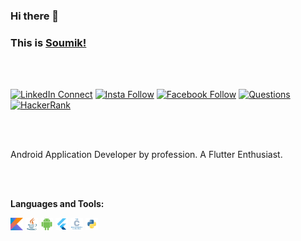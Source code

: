 ### Hi there 👋

### This is [Soumik!](https://soumikbhatt.github.io)

<br />
<br />

[![LinkedIn Connect](https://img.shields.io/badge/%20-Connect-black?color=3498DB&labelColor=ffffff&logo=linkedin&logoColor=3498DB)](https://www.linkedin.com/in/soumikcse/)   [![Insta Follow](https://img.shields.io/badge/%20-Follow-black?color=d81b60&labelColor=ffffff&logo=instagram&logoColor=d81b60)](https://www.instagram.com/soumik_bhatt)   [![Facebook Follow](https://img.shields.io/badge/%20-Follow-black?color=1976d2&labelColor=ffffff&logo=facebook&logoColor=1976d2)](https://www.facebook.com/soumik.bhattacharjee) [![Questions](https://img.shields.io/badge/%20-Questions-black?color=14171A&labelColor=fff&logo=stackoverflow&logoColor=0c0d0e26)](https://stackoverflow.com/users/6419026/soumik-bhattacharjee) [![HackerRank](http://img.shields.io/badge/%20-Connect-black?color=14171A?color=14171A&labelColor=ffffff&logo=hackerrank&logoColor=2ECC71)](https://www.hackerrank.com/soumikcse07)

<br />
<br />

Android Application Developer by profession. A Flutter Enthusiast.

<br />
<br />


**Languages and Tools:**  

<code><img height="20" src="https://raw.githubusercontent.com/github/explore/80688e429a7d4ef2fca1e82350fe8e3517d3494d/topics/kotlin/kotlin.png"></code>
<code><img height="20" src="https://raw.githubusercontent.com/github/explore/80688e429a7d4ef2fca1e82350fe8e3517d3494d/topics/java/java.png"></code>
<code><img height="20" src="https://raw.githubusercontent.com/github/explore/80688e429a7d4ef2fca1e82350fe8e3517d3494d/topics/android/android.png"></code>
<code><img height="20" src="https://raw.githubusercontent.com/github/explore/80688e429a7d4ef2fca1e82350fe8e3517d3494d/topics/flutter/flutter.png"></code>
<code><img height="20" src="https://raw.githubusercontent.com/github/explore/80688e429a7d4ef2fca1e82350fe8e3517d3494d/topics/c/c.png"></code>
<code><img height="20" src="https://raw.githubusercontent.com/github/explore/5c058a388828bb5fde0bcafd4bc867b5bb3f26f3/topics/python/python.png"></code>

<br />
<br />
